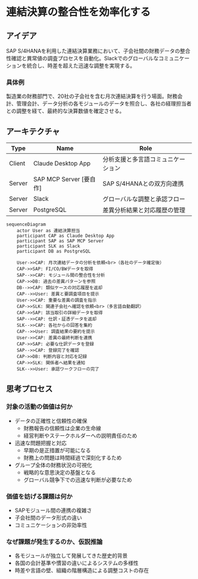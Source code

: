 # 連結決算の整合性を効率化する

## アイデア
SAP S/4HANAを利用した連結決算業務において、子会社間の財務データの整合性確認と異常値の調査プロセスを自動化。Slackでのグローバルなコミュニケーションを統合し、時差を超えた迅速な調整を実現する。<br>

### 具体例
製造業の財務部門で、20社の子会社を含む月次連結決算を行う場面。財務会計、管理会計、データ分析の各モジュールのデータを照合し、各社の経理担当者との調整を経て、最終的な決算数値を確定させる。<br>

## アーキテクチャ
| Type | Name | Role |
|--|--|--|
| Client | Claude Desktop App | 分析支援と多言語コミュニケーション |
| Server | SAP MCP Server [要自作] | SAP S/4HANAとの双方向連携 |
| Server | Slack | グローバルな調整と承認フロー |
| Server | PostgreSQL | 差異分析結果と対応履歴の管理 |

```mermaid
sequenceDiagram
    actor User as 連結決算担当
    participant CAP as Claude Desktop App
    participant SAP as SAP MCP Server
    participant SLK as Slack
    participant DB as PostgreSQL

    User->>CAP: 月次連結データの分析を依頼<br>（各社のデータ確定後）
    CAP->>SAP: FI/CO/BWデータを取得
    SAP-->>CAP: モジュール間の整合性を分析
    CAP->>DB: 過去の差異パターンを参照
    DB-->>CAP: 類似ケースの対応履歴を返却
    CAP-->>User: 差異と要調査項目を提示
    User->>CAP: 重要な差異の調査を指示
    CAP->>SLK: 関連子会社へ確認を依頼<br>（多言語自動翻訳）
    CAP->>SAP: 該当取引の詳細データを取得
    SAP-->>CAP: 仕訳・証憑データを返却
    SLK-->>CAP: 各社からの回答を集約
    CAP-->>User: 調査結果の要約を提示
    User->>CAP: 差異の最終判断を連携
    CAP->>SAP: 必要な仕訳データを登録
    SAP-->>CAP: 登録完了を確認
    CAP->>DB: 判断内容と対応を記録
    CAP->>SLK: 関係者へ結果を通知
    SLK-->>User: 承認ワークフローの完了
```

## 思考プロセス

### 対象の活動の価値は何か
- データの正確性と信頼性の確保<br>
    - 財務報告の信頼性は企業の生命線<br>
    - 経営判断やステークホルダーへの説明責任のため<br>
- 迅速な問題把握と対応<br>
    - 早期の是正措置が可能になる<br>
    - 財務上の問題は時間経過で深刻化するため<br>
- グループ全体の財務状況の可視化<br>
    - 戦略的な意思決定の基盤となる<br>
    - グローバル競争下での迅速な判断が必要なため<br>

### 価値を妨げる課題は何か
- SAPモジュール間の連携の複雑さ<br>
- 子会社間のデータ形式の違い<br>
- コミュニケーションの非効率性<br>

### なぜ課題が発生するのか、仮説推論
- 各モジュールが独立して発展してきた歴史的背景<br>
- 各国の会計基準や慣習の違いによるシステムの多様性<br>
- 時差や言語の壁、組織の階層構造による調整コストの存在<br>